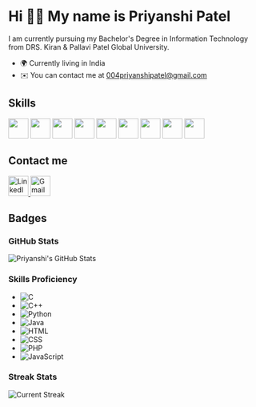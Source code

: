 # Hi 👋🏻 My name is Priyanshi Patel
I am currently pursuing my Bachelor's Degree in Information Technology from DRS. Kiran & Pallavi Patel Global University.

- 🌍  Currently living in India
- ✉️  You can contact me at 004priyanshipatel@gmail.com

<h2>Skills</h2>
<p align="left">
  <img src="https://cdn.jsdelivr.net/gh/devicons/devicon/icons/c/c-original.svg" width="40" height="40"/>
  <img src="https://cdn.jsdelivr.net/gh/devicons/devicon/icons/cplusplus/cplusplus-original.svg" width="40" height="40"/>
  <img src="https://cdn.jsdelivr.net/gh/devicons/devicon/icons/python/python-original.svg" width="40" height="40"/>
  <img src="https://cdn.jsdelivr.net/gh/devicons/devicon/icons/java/java-original.svg" width="40" height="40"/>
  <img src="https://cdn.jsdelivr.net/gh/devicons/devicon/icons/html5/html5-original.svg" width="40" height="40"/>
  <img src="https://cdn.jsdelivr.net/gh/devicons/devicon/icons/css3/css3-original.svg" width="40" height="40"/>
  <img src="https://cdn.jsdelivr.net/gh/devicons/devicon/icons/php/php-original.svg" width="40" height="40"/>
  <img src="https://cdn.jsdelivr.net/gh/devicons/devicon/icons/javascript/javascript-original.svg" width="40" height="40"/>
  <img src="https://cdn.jsdelivr.net/gh/devicons/devicon/icons/figma/figma-original.svg" width="40" height="40"/>
</p>
<h2>Contact me</h2>
<p align="left">
  <a href="https://www.linkedin.com/in/priyanshi-patel-787a39328/" target="_blank">
    <img src="https://cdn-icons-png.flaticon.com/512/174/174857.png" width="40" height="40" alt="LinkedIn"/>
  </a>
  <a href="mailto:004priyanshipatel@gmail.com" target="_blank">
    <img src="https://cdn-icons-png.flaticon.com/512/732/732200.png" width="40" height="40" alt="Gmail"/>
  </a>
</p>
<h2>Badges</h2>


### GitHub Stats

![Priyanshi's GitHub Stats](https://github-readme-stats.vercel.app/api?username=Priyanshi092004&count_private=true&show_icons=true&theme=radical)

### Skills Proficiency

- ![C](https://img.shields.io/badge/C-80%25-4CAF50?style=flat-square)
- ![C++](https://img.shields.io/badge/C++-60%25-3F51B5?style=flat-square)
- ![Python](https://img.shields.io/badge/Python-80%25-FFD43B?style=flat-square)
- ![Java](https://img.shields.io/badge/Java-80%25-E74C3C?style=flat-square)
- ![HTML](https://img.shields.io/badge/HTML-80%25-E34F26?style=flat-square)
- ![CSS](https://img.shields.io/badge/CSS-70%25-1572B6?style=flat-square)
- ![PHP](https://img.shields.io/badge/PHP-60%25-777BB4?style=flat-square)
- ![JavaScript](https://img.shields.io/badge/JavaScript-40%25-F7DF1E?style=flat-square)

### Streak Stats
![Current Streak](https://github-readme-streak-stats.herokuapp.com/?user=Priyanshi092004&theme=radical)

